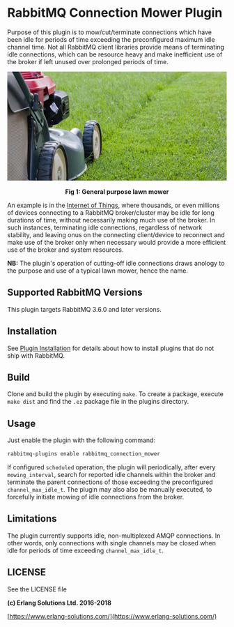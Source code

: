 # RabbitMQ Connection Mower Plugin

Purpose of this plugin is to mow/cut/terminate connections which have been idle for periods of time exceeding the preconfigured maximum idle channel time. Not all RabbitMQ client libraries provide means of terminating idle connections, which can be resource heavy and make inefficient use of the broker if left unused over prolonged periods of time.

<p style="text-align:center"><img src="./priv/images/lawn_mower.jpg" align="centre" height="250" width="800"></p>
<p style="text-align:center"><b>Fig 1: General purpose lawn mower</b></p>


An example is in the [Internet of Things](https://en.wikipedia.org/wiki/Internet_of_things), where thousands, or even millions of devices connecting to a RabbitMQ broker/cluster may be idle for long durations of time, without necessarily making much use of the broker. In such instances, terminating idle connections, regardless of network stability, and leaving onus on the connecting client/device to reconnect and make use of the broker only when necessary would provide a more efficient use of the broker and system resources.

**NB:** The plugin's operation of cutting-off idle connections draws anology to the purpose and use of a typical lawn mower, hence the name.


## Supported RabbitMQ Versions

This plugin targets RabbitMQ 3.6.0 and later versions.

## Installation

See [Plugin Installation](http://www.rabbitmq.com/installing-plugins.html) for details
about how to install plugins that do not ship with RabbitMQ.

## Build

Clone and build the plugin by executing `make`. To create a package, execute `make dist` and find the `.ez` package file in the plugins directory.

## Usage ##

Just enable the plugin with the following command:

```bash
rabbitmq-plugins enable rabbitmq_connection_mower
```
If configured `scheduled` operation, the plugin will periodically, after every `mowing_interval`, search for reported idle channels within the broker and terminate the parent connections of those exceeding the preconfigured `channel_max_idle_t`. The plugin may also also be manually executed, to forcefully initiate mowing of idle connections from the broker.

## Limitations ##

The plugin currently supports idle, non-multiplexed AMQP connections. In other words, only connections with single channels may be closed when idle for periods of time exceeding `channel_max_idle_t`. 

## LICENSE ##

See the LICENSE file

**(c) Erlang Solutions Ltd. 2016-2018**

[https://www.erlang-solutions.com/](https://www.erlang-solutions.com/)